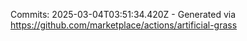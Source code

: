 Commits: 2025-03-04T03:51:34.420Z - Generated via https://github.com/marketplace/actions/artificial-grass
<br>
